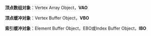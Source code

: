 
**顶点数组对象**：Vertex Array Object，**VAO**

**顶点缓冲对象**：Vertex Buffer Object，**VBO**

**索引缓冲对象**：Element Buffer Object，EBO或Index Buffer Object，**IBO**